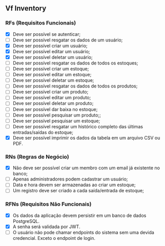 ## Vf Inventory

### RFs (Requisitos Funcionais)

- [x] Deve ser possível se autenticar;
- [ ] Deve ser possível resgatar os dados de um usuário;
- [x] Deve ser possível criar um usuário;
- [x] Deve ser possível editar um usuário;
- [x] Deve ser possível deletar um usuário;
- [ ] Deve ser possível resgatar os dados de todos os estoques;
- [ ] Deve ser possível criar um estoque;
- [ ] Deve ser possível editar um estoque;
- [ ] Deve ser possível deletar um estoque;
- [ ] Deve ser possível resgatar os dados de todos os produtos;
- [ ] Deve ser possível criar um produto;
- [ ] Deve ser possível editar um produto;
- [ ] Deve ser possível deletar um produto;
- [ ] Deve ser possível dar baixa no estoque;
- [ ] Deve ser possível pesquisar um produto;;
- [ ] Deve ser possível pesquisar um estoque;
- [ ] Deve ser possível resgatar um histórico completo das últimas entradas/saídas do estoque;
- [x] Deve ser possível imprimir os dados da tabela em um arquivo CSV ou PDF.

### RNs (Regras de Negócio)

- [x] Não deve ser possível criar um membro com um email já existente no banco;
- [ ] Apenas administradores podem cadastrar um usuário;
- [ ] Data e hora devem ser armazenadas ao criar um estoque;
- [ ] Um registro deve ser criado a cada saída/entrada de estoque;

### RFNs (Requisitos Não Funcionais)

- [x] Os dados da aplicação devem persistir em um banco de dados PostgreSQL.
- [x] A senha será validada por JWT.
- [ ] O usuário não pode chamar endpoints do sistema sem uma devida credencial. Exceto o endpoint de login.
